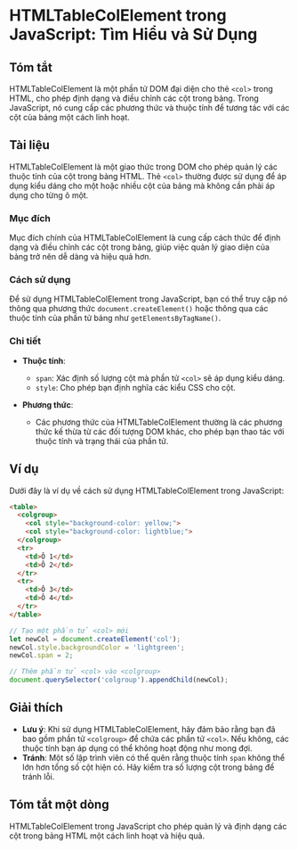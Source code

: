 <!--
Meta Description: # HTMLTableColElement trong JavaScript: Tìm Hiểu và Sử Dụng ## Tóm tắt HTMLTableColElement là một phần tử DOM đại diện cho thẻ `<col>` trong HTML, cho...
Meta Keywords: các, trong, dụng, cột, htmltablecolelement
-->

# HTMLTableColElement trong JavaScript: Tìm Hiểu và Sử Dụng

## Tóm tắt
HTMLTableColElement là một phần tử DOM đại diện cho thẻ `<col>` trong HTML, cho phép định dạng và điều chỉnh các cột trong bảng. Trong JavaScript, nó cung cấp các phương thức và thuộc tính để tương tác với các cột của bảng một cách linh hoạt.

## Tài liệu
HTMLTableColElement là một giao thức trong DOM cho phép quản lý các thuộc tính của cột trong bảng HTML. Thẻ `<col>` thường được sử dụng để áp dụng kiểu dáng cho một hoặc nhiều cột của bảng mà không cần phải áp dụng cho từng ô một.

### Mục đích
Mục đích chính của HTMLTableColElement là cung cấp cách thức để định dạng và điều chỉnh các cột trong bảng, giúp việc quản lý giao diện của bảng trở nên dễ dàng và hiệu quả hơn. 

### Cách sử dụng
Để sử dụng HTMLTableColElement trong JavaScript, bạn có thể truy cập nó thông qua phương thức `document.createElement()` hoặc thông qua các thuộc tính của phần tử bảng như `getElementsByTagName()`. 

### Chi tiết
- **Thuộc tính**:
  - `span`: Xác định số lượng cột mà phần tử `<col>` sẽ áp dụng kiểu dáng.
  - `style`: Cho phép bạn định nghĩa các kiểu CSS cho cột.
  
- **Phương thức**:
  - Các phương thức của HTMLTableColElement thường là các phương thức kế thừa từ các đối tượng DOM khác, cho phép bạn thao tác với thuộc tính và trạng thái của phần tử.

## Ví dụ
Dưới đây là ví dụ về cách sử dụng HTMLTableColElement trong JavaScript:

```html
<table>
  <colgroup>
    <col style="background-color: yellow;">
    <col style="background-color: lightblue;">
  </colgroup>
  <tr>
    <td>Ô 1</td>
    <td>Ô 2</td>
  </tr>
  <tr>
    <td>Ô 3</td>
    <td>Ô 4</td>
  </tr>
</table>
```

```javascript
// Tạo một phần tử <col> mới
let newCol = document.createElement('col');
newCol.style.backgroundColor = 'lightgreen';
newCol.span = 2;

// Thêm phần tử <col> vào <colgroup>
document.querySelector('colgroup').appendChild(newCol);
```

## Giải thích
- **Lưu ý**: Khi sử dụng HTMLTableColElement, hãy đảm bảo rằng bạn đã bao gồm phần tử `<colgroup>` để chứa các phần tử `<col>`. Nếu không, các thuộc tính bạn áp dụng có thể không hoạt động như mong đợi.
- **Tránh**: Một số lập trình viên có thể quên rằng thuộc tính `span` không thể lớn hơn tổng số cột hiện có. Hãy kiểm tra số lượng cột trong bảng để tránh lỗi.

## Tóm tắt một dòng
HTMLTableColElement trong JavaScript cho phép quản lý và định dạng các cột trong bảng HTML một cách linh hoạt và hiệu quả.